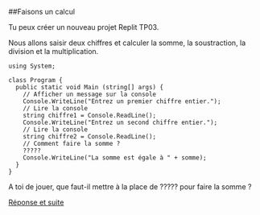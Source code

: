 ##Faisons un calcul

Tu peux créer un nouveau projet Replit TP03.

Nous allons saisir deux chiffres et calculer la somme, la soustraction, la division et la multiplication.

```
using System;

class Program {
  public static void Main (string[] args) {
    // Afficher un message sur la console
    Console.WriteLine("Entrez un premier chiffre entier.");
    // Lire la console
    string chiffre1 = Console.ReadLine();
    Console.WriteLine("Entrez un second chiffre entier.");
    // Lire la console
    string chiffre2 = Console.ReadLine();
    // Comment faire la somme ?
    ?????
    Console.WriteLine("La somme est égale à " + somme);
  }
}
```

A toi de jouer, que faut-il mettre à la place de ????? pour faire la somme ?

[Réponse et suite](03_01_TP.md)
